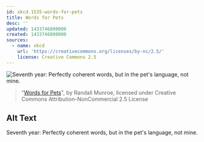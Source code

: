 ```yaml
---
id: xkcd.1535-words-for-pets
title: Words for Pets
desc: ''
updated: 1433746800000
created: 1433746800000
sources:
  - name: xkcd
    url: 'https://creativecommons.org/licenses/by-nc/2.5/'
    license: Creative Commons 2.5
---
```

![Seventh year: Perfectly coherent words, but in the pet's language, not mine.](https://imgs.xkcd.com/comics/words_for_pets.png)
> "[Words for Pets](https://xkcd.com/1535/)", by Randall Munroe, licensed under Creative Commons Attribution-NonCommercial 2.5 License

## Alt Text
Seventh year: Perfectly coherent words, but in the pet's language, not mine.
